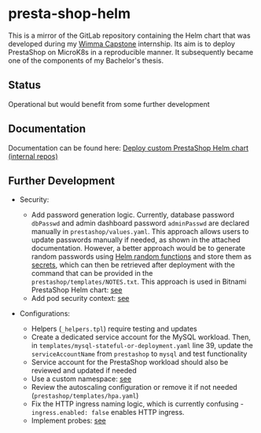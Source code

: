 # presta-shop-helm

This is a mirror of the GitLab repository containing the Helm chart that was developed during my [Wimma Capstone](https://wimma-capstone.jamk.fi/) internship. Its aim is to deploy PrestaShop on MicroK8s in a reproducible manner. It subsequently became one of the components of my Bachelor's thesis.

## Status

Operational but would benefit from some further development

## Documentation

Documentation can be found here: [Deploy custom PrestaShop Helm chart (internal repos)](https://wimma-capstone.pages.labranet.jamk.fi/support-material/3.%20OPS/Reference%20Product%20-%20Prestashop/Setup%20guides/Helm/helm-prestashop-deployment-internal-repos/)

## Further Development

* Security:
    * Add password generation logic. Currently, database password `dbPasswd` and admin dashboard password `adminPasswd` are declared manually in `prestashop/values.yaml`. This approach allows users to update passwords manually if needed, as shown in the attached documentation. However, a better approach would be to generate random passwords using [Helm random functions](https://helm.sh/docs/chart_template_guide/function_list/#randalphanum-randalpha-randnumeric-and-randascii) and store them as [secrets](https://kubernetes.io/docs/concepts/configuration/secret/), which can then be retrieved after deployment with the command that can be provided in the `prestashop/templates/NOTES.txt`. This approach is used in Bitnami PrestaShop Helm chart: [see](https://artifacthub.io/packages/helm/bitnami/prestashop)
    * Add pod security context: [see](https://kubernetes.io/docs/tasks/configure-pod-container/security-context/)

* Configurations:
    * Helpers (`_helpers.tpl`) require testing and updates 
    * Create a dedicated service account for the MySQL workload. Then, in `templates/mysql-stateful-or-deployment.yaml` line 39, update the `serviceAccountName` from `prestashop` to `mysql` and test functionality
    * Service account for the PrestaShop workload should also be reviewed and updated if needed
    * Use a custom namespace: [see](https://kubernetes.io/docs/concepts/overview/working-with-objects/namespaces/)
    * Review the autoscaling configuration or remove it if not needed (`prestashop/templates/hpa.yaml`)
    * Fix the HTTP ingress naming logic, which is currently confusing - `ingress.enabled: false` enables HTTP ingress.
    * Implement probes: [see](https://kubernetes.io/docs/tasks/configure-pod-container/configure-liveness-readiness-startup-probes/)
